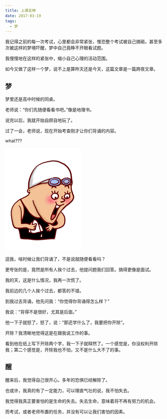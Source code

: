 ```yaml
---
title: 上课走神
date: 2017-03-19
tags:
  - 梦
---
```


我记得之前的每一次考试，心里都会非常紧张，惟恐整个考试被自己搞砸。甚至多次被这样的梦境吓醒，梦中自己竟睁不开眼看试题。

我慢慢地在这样的紧张中，缩小自己心理的活动范围。

如今又做了这样一个梦，说不上是算昨天还是今天，这篇文章是一篇跨夜文章。

## 梦

梦里还是高中时候的同桌。

老师说：“你们先随便看看书吧。”像是地理书。

说完以后，我就开始自顾自地玩了。

过了一会，老师说，现在开始考查刚才让你们背诵的内容。

what???

![what](/public/img/fuyuanhui.png)

逗我，啥时候让我们背诵了，不是说就随便看看吗？

更夸张的是，竟然是所有人挨个过去，他提问题我们回答。搞得更像是面试。

我的天，这是什么情况，我再一次慌了。

我前边的几个人挨个过去，都答的不错。

到我过去背诵，他先问我：“你觉得你背诵得怎么样？”

我说：“背得不是很好，尤其是后面。”

他一下子就怒了，怒了，说：“那还学什么了，我要把你开除”。

开除？我清晰地觉得这是在跟我说工作的事。

看到他在纸上写下开除两个字，我一下子就释然了。一个感觉是，你没权利开除我；第二个感觉是，开除我也不怕，又不是什么大不了的事。

## 醒

醒来后，我觉得自己很开心。多年的恐惧已经解除了。

也或许，我真的有了一定能力，可以理直气壮的说，我不怕失去。

我觉得我真正要害怕的是生命的失去。失去生命，意味着将不再有努力的机会。

而考试，或者老师布置的任务，并没有可以让我们害怕的因素。
